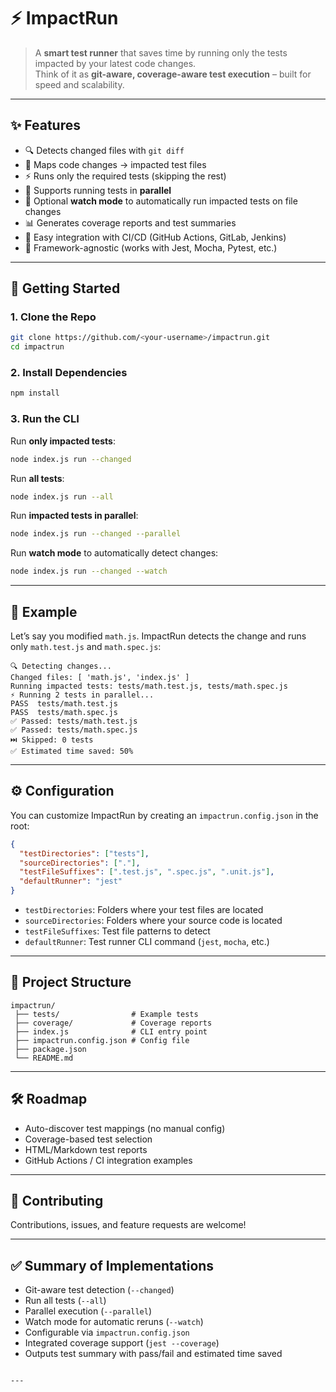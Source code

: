 # ⚡ ImpactRun

> A **smart test runner** that saves time by running only the tests impacted by your latest code changes.  
Think of it as **git-aware, coverage-aware test execution** – built for speed and scalability.

---

## ✨ Features
- 🔍 Detects changed files with `git diff`  
- 🎯 Maps code changes → impacted test files  
- ⚡ Runs only the required tests (skipping the rest)  
- 🚀 Supports running tests in **parallel**  
- 👀 Optional **watch mode** to automatically run impacted tests on file changes  
- 📊 Generates coverage reports and test summaries  
- 🔗 Easy integration with CI/CD (GitHub Actions, GitLab, Jenkins)  
- 🧩 Framework-agnostic (works with Jest, Mocha, Pytest, etc.)

---

## 🚀 Getting Started

### 1. Clone the Repo
```bash
git clone https://github.com/<your-username>/impactrun.git
cd impactrun
````

### 2. Install Dependencies

```bash
npm install
```

### 3. Run the CLI

Run **only impacted tests**:

```bash
node index.js run --changed
```

Run **all tests**:

```bash
node index.js run --all
```

Run **impacted tests in parallel**:

```bash
node index.js run --changed --parallel
```

Run **watch mode** to automatically detect changes:

```bash
node index.js run --changed --watch
```

---

## 🧪 Example

Let’s say you modified `math.js`.
ImpactRun detects the change and runs only `math.test.js` and `math.spec.js`:

```text
🔍 Detecting changes...
Changed files: [ 'math.js', 'index.js' ]
Running impacted tests: tests/math.test.js, tests/math.spec.js
⚡ Running 2 tests in parallel...
PASS  tests/math.test.js
PASS  tests/math.spec.js
✅ Passed: tests/math.test.js
✅ Passed: tests/math.spec.js
⏭️ Skipped: 0 tests
✅ Estimated time saved: 50%
```

---

## ⚙️ Configuration

You can customize ImpactRun by creating an `impactrun.config.json` in the root:

```json
{
  "testDirectories": ["tests"],
  "sourceDirectories": ["."],
  "testFileSuffixes": [".test.js", ".spec.js", ".unit.js"],
  "defaultRunner": "jest"
}
```

* `testDirectories`: Folders where your test files are located
* `sourceDirectories`: Folders where your source code is located
* `testFileSuffixes`: Test file patterns to detect
* `defaultRunner`: Test runner CLI command (`jest`, `mocha`, etc.)

---

## 📂 Project Structure

```text
impactrun/
 ├── tests/                # Example tests
 ├── coverage/             # Coverage reports
 ├── index.js              # CLI entry point
 ├── impactrun.config.json # Config file
 ├── package.json
 └── README.md
```

---

## 🛠️ Roadmap

* Auto-discover test mappings (no manual config)
* Coverage-based test selection
* HTML/Markdown test reports
* GitHub Actions / CI integration examples

---

## 🤝 Contributing

Contributions, issues, and feature requests are welcome!

---

## ✅ Summary of Implementations

* Git-aware test detection (`--changed`)
* Run all tests (`--all`)
* Parallel execution (`--parallel`)
* Watch mode for automatic reruns (`--watch`)
* Configurable via `impactrun.config.json`
* Integrated coverage support (`jest --coverage`)
* Outputs test summary with pass/fail and estimated time saved

```

---